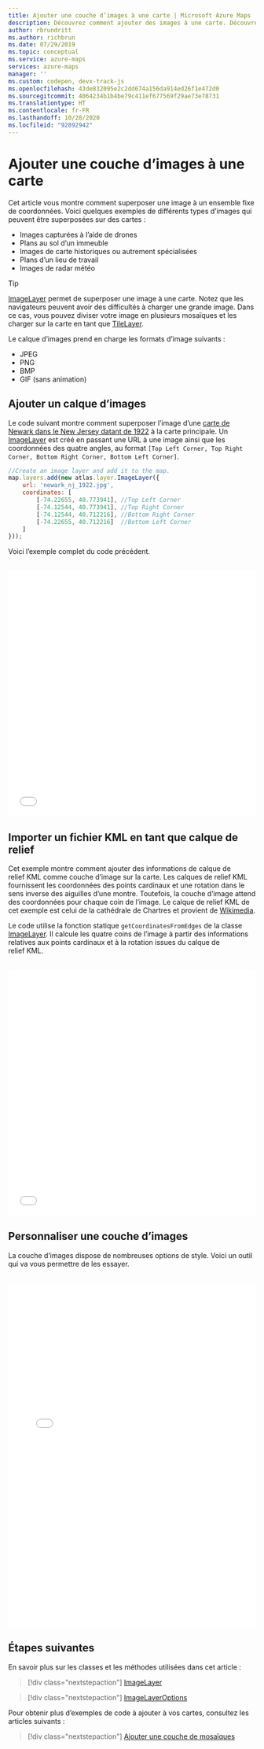 ```yaml
---
title: Ajouter une couche d’images à une carte | Microsoft Azure Maps
description: Découvrez comment ajouter des images à une carte. Découvrez comment utiliser le Kit de développement logiciel (SDK) web Azure Maps pour personnaliser les couches d’images et les images de superposition sur des ensembles fixes de coordonnées.
author: rbrundritt
ms.author: richbrun
ms.date: 07/29/2019
ms.topic: conceptual
ms.service: azure-maps
services: azure-maps
manager: ''
ms.custom: codepen, devx-track-js
ms.openlocfilehash: 43de832095e2c2dd674a156da914ed26f1e472d0
ms.sourcegitcommit: 4064234b1b4be79c411ef677569f29ae73e78731
ms.translationtype: HT
ms.contentlocale: fr-FR
ms.lasthandoff: 10/28/2020
ms.locfileid: "92892942"
---
```

# <a name="add-an-image-layer-to-a-map"></a>Ajouter une couche d’images à une carte

Cet article vous montre comment superposer une image à un ensemble fixe de coordonnées. Voici quelques exemples de différents types d’images qui peuvent être superposées sur des cartes :

* Images capturées à l’aide de drones
* Plans au sol d’un immeuble
* Images de carte historiques ou autrement spécialisées
* Plans d’un lieu de travail
* Images de radar météo

> [!TIP]
> [ImageLayer](/javascript/api/azure-maps-control/atlas.layer.imagelayer) permet de superposer une image à une carte. Notez que les navigateurs peuvent avoir des difficultés à charger une grande image. Dans ce cas, vous pouvez diviser votre image en plusieurs mosaïques et les charger sur la carte en tant que [TileLayer](/javascript/api/azure-maps-control/atlas.layer.tilelayer).

Le calque d’images prend en charge les formats d’image suivants :

- JPEG
- PNG
- BMP
- GIF (sans animation)

## <a name="add-an-image-layer"></a>Ajouter un calque d’images

Le code suivant montre comment superposer l’image d’une [carte de Newark dans le New Jersey datant de 1922](https://www.lib.utexas.edu/maps/historical/newark_nj_1922.jpg) à la carte principale. Un [ImageLayer](/javascript/api/azure-maps-control/atlas.layer.imagelayer) est créé en passant une URL à une image ainsi que les coordonnées des quatre angles, au format `[Top Left Corner, Top Right Corner, Bottom Right Corner, Bottom Left Corner]`.

```javascript
//Create an image layer and add it to the map.
map.layers.add(new atlas.layer.ImageLayer({
    url: 'newark_nj_1922.jpg',
    coordinates: [
        [-74.22655, 40.773941], //Top Left Corner
        [-74.12544, 40.773941], //Top Right Corner
        [-74.12544, 40.712216], //Bottom Right Corner
        [-74.22655, 40.712216]  //Bottom Left Corner
    ]
}));
```

Voici l’exemple complet du code précédent.

<br/>

<iframe height='500' scrolling='no' title='Couche d’images simple' src='//codepen.io/azuremaps/embed/eQodRo/?height=500&theme-id=0&default-tab=js,result&embed-version=2&editable=true' frameborder='no' loading="lazy" allowtransparency='true' allowfullscreen='true' style='width: 100%;'>Consultez l’extrait de code <a href='https://codepen.io/azuremaps/pen/eQodRo/'>Simple Image Layer</a> Azure Maps (<a href='https://codepen.io/azuremaps'>@azuremaps</a>) sur <a href='https://codepen.io'>CodePen</a>.
</iframe>

## <a name="import-a-kml-file-as-ground-overlay"></a>Importer un fichier KML en tant que calque de relief

Cet exemple montre comment ajouter des informations de calque de relief KML comme couche d’image sur la carte. Les calques de relief KML fournissent les coordonnées des points cardinaux et une rotation dans le sens inverse des aiguilles d’une montre. Toutefois, la couche d’image attend des coordonnées pour chaque coin de l’image. Le calque de relief KML de cet exemple est celui de la cathédrale de Chartres et provient de [Wikimedia](https://commons.wikimedia.org/wiki/File:Chartres.svg/overlay.kml).

Le code utilise la fonction statique `getCoordinatesFromEdges` de la classe [ImageLayer](/javascript/api/azure-maps-control/atlas.layer.imagelayer). Il calcule les quatre coins de l’image à partir des informations relatives aux points cardinaux et à la rotation issues du calque de relief KML.

<br/>

<iframe height='500' scrolling='no' title='Calque de relief KML en tant que couche d’images' src='//codepen.io/azuremaps/embed/EOJgpj/?height=500&theme-id=0&default-tab=js,result&embed-version=2&editable=true' frameborder='no' loading="lazy" allowtransparency='true' allowfullscreen='true' style='width: 100%;'>Consultez l’extrait de code <a href='https://codepen.io/azuremaps/pen/EOJgpj/'>KML Ground Overlay as Image Layer</a> Azure Maps (<a href='https://codepen.io/azuremaps'>@azuremaps</a>) sur <a href='https://codepen.io'>CodePen</a>.
</iframe>

## <a name="customize-an-image-layer"></a>Personnaliser une couche d’images

La couche d’images dispose de nombreuses options de style. Voici un outil qui va vous permettre de les essayer.

<br/>

<iframe height='700' scrolling='no' title='Options de la couche d’images' src='//codepen.io/azuremaps/embed/RqOGzx/?height=700&theme-id=0&default-tab=result' frameborder='no' loading="lazy" allowtransparency='true' allowfullscreen='true' style='width: 100%;'>Consultez l’extrait de code <a href='https://codepen.io/azuremaps/pen/RqOGzx/'>Image Layer Options</a> Azure Maps (<a href='https://codepen.io/azuremaps'>@azuremaps</a>) sur <a href='https://codepen.io'>CodePen</a>.
</iframe>

## <a name="next-steps"></a>Étapes suivantes

En savoir plus sur les classes et les méthodes utilisées dans cet article :

> [!div class="nextstepaction"]
> [ImageLayer](/javascript/api/azure-maps-control/atlas.layer.imagelayer)

> [!div class="nextstepaction"]
> [ImageLayerOptions](/javascript/api/azure-maps-control/atlas.imagelayeroptions)

Pour obtenir plus d’exemples de code à ajouter à vos cartes, consultez les articles suivants :

> [!div class="nextstepaction"]
> [Ajouter une couche de mosaïques](./map-add-tile-layer.md)